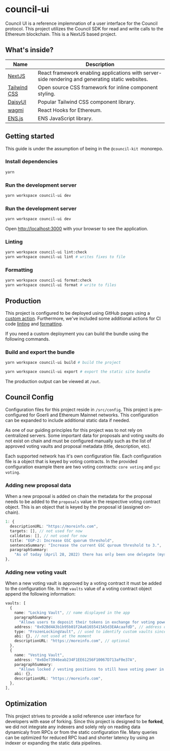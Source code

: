 # council-ui

Council UI is a reference implemnation of a user interface for the Council protocol. This project utilizes the Council SDK for read and write calls to the Ethereum blockchain. This is a NextJS based project.

<!-- ## Features

- List and details views for proposals
- List and details views for voting vaults
- List and details views for voter profiles
- On-chain voting and voting history -->

## What's inside?

| Name                                                        | Description                                                                                      |
| ----------------------------------------------------------- | ------------------------------------------------------------------------------------------------ |
| [NextJS](https://github.com/vercel/next.js/)                | React framework enabling applications with server-side rendering and generating static websites. |
| [Tailwind CSS](https://github.com/tailwindlabs/tailwindcss) | Open source CSS framework for inline component styling.                                          |
| [DaisyUI](https://github.com/saadeghi/daisyui)              | Popular Tailwind CSS component library.                                                          |
| [wagmi](https://github.com/wagmi-dev/wagmi)                 | React Hooks for Ethereum.                                                                        |
| [ENS.js](https://github.com/ensdomains/ensjs-v3)            | ENS JavaScript library.                                                                          |

## Getting started

This guide is under the assumption of being in the `@council-kit `monorepo.

### Install dependencies

```bash
yarn
```

### Run the development server

```bash
yarn workspace council-ui dev
```

### Run the development server

```bash
yarn workspace council-ui dev
```

Open [http://localhost:3000](http://localhost:3000) with your browser to see the application.

### Linting

```bash
yarn workspace council-ui lint:check
yarn workspace council-ui lint # writes fixes to file
```

### Formatting

```bash
yarn workspace council-ui format:check
yarn workspace council-ui format # write to files
```

## Production

This project is configured to be deployed using GitHub pages using a [custom action](https://github.com/element-fi/council-kit/blob/main/.github/workflows/gh-pages-council.yml). Furthermore, we've included some additional actions for CI code [linting](https://github.com/element-fi/council-kit/blob/main/.github/workflows/lint.yml) and [formatting](https://github.com/element-fi/council-kit/blob/main/.github/workflows/format.yml).

If you need a custom deployment you can build the bundle using the following commands.

### Build and export the bundle

```bash
yarn workspace council-ui build # build the project

yarn workspace council-ui export # export the static site bundle
```

The production output can be viewed at `/out`.

## Council Config

Configuration files for this project reside in `/src/config`. This project is pre-configured for Goerli and Ethereum Mainnet networks. This configuration can be expanded to include additional static data if needed.

As one of our guiding principles for this project was to not rely on centralized servers. Some important data for proposals and voting vaults do not exist on chain and must be configured manually such as the list of approved voting vaults and proposal metadata (title, description, etc).

Each supported network has it's own configuration file. Each configuration file is a object that is keyed by voting contracts. In the provided configuration example there are two voting contracts: `core voting` and `gsc voting`.

### Adding new proposal data

When a new proposal is added on chain the metadata for the proposal needs to be added to the `proposals` value in the respective voting contract object. This is an object that is keyed by the proposal id (assigned on-chain).

```ts
1: {
  descriptionURL: "https://moreinfo.com",
  targets: [], // not used for now
  calldatas: [], // not used for now
  title: "EGP-2: Increase GSC quorum threshold",
  sentenceSummary: "Increase the current GSC quroum threshold to 3.",
  paragraphSummary:
    "As of today (April 28, 2022) there has only been one delegate (myself) who has proven their membership to the GSC on-chain...",
},
```

### Adding new voting vault

When a new voting vault is approved by a voting contract it must be added to the configuration file. In the `vaults` value of a voting contract object append the following information:

```ts
vaults: [
  {
    name: "Locking Vault", // name displayed in the app
    paragraphSummary:
      "Allows users to deposit their tokens in exchange for voting power...",
    address: "0x02Bd4A3b1b95b01F2Aa61655415A5d3EAAcaafdD", // address of proxy contract
    type: "FrozenLockingVault", // used to identify custom vaults since some may need custom logic for reading and writing data.
    abi: {}, // not used at the moment
    descriptionURL: "https://moreinfo.com", // optional
  },
  {
    name: "Vesting Vault",
    address: "0x6De73946eab234F1EE61256F10067D713aF0e37A",
    paragraphSummary:
      "Allows locked / vesting positions to still have voting power in the governance system by using a defined multiplier...",
    abi: {},
    descriptionURL: "https://moreinfo.com",
  },
],
```

## Optimization

This project strives to provide a solid reference user interface for developers with ease of forking. Since this project is designed to be **forked**, we did not integrate any indexers and solely rely on reading data dynamicaly from RPCs or from the static configuration file. Many queries can be optimized for reduced RPC load and shorter latency by using an indexer or expanding the static data pipelines.
